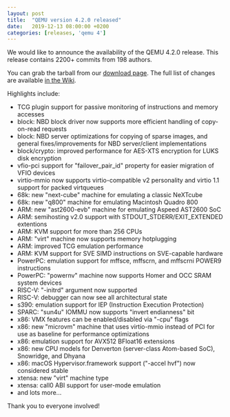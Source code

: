 ```yaml
---
layout: post
title:  "QEMU version 4.2.0 released"
date:   2019-12-13 08:00:00 +0200
categories: [releases, 'qemu 4']
---
```

We would like to announce the availability of the QEMU 4.2.0 release.
This release contains 2200+ commits from 198 authors.

You can grab the tarball from our 
[download page](https://www.qemu.org/download/#source).
The full list of changes are available
[in the Wiki](https://wiki.qemu.org/ChangeLog/4.2).

Highlights include:

 * TCG plugin support for passive monitoring of instructions and memory accesses
 * block: NBD block driver now supports more efficient handling of copy-on-read
   requests
 * block: NBD server optimizations for copying of sparse images, and general
   fixes/improvements for NBD server/client implementations
 * block/crypto: improved performance for AES-XTS encryption for LUKS disk
   encryption
 * vfio-pci support for "failover_pair_id" property for easier migration of
   VFIO devices
 * virtio-mmio now supports virtio-compatible v2 personality and virtio 1.1
   support for packed virtqueues
 * 68k: new "next-cube" machine for emulating a classic NeXTcube
 * 68k: new "q800" machine for emulating Macintosh Quadro 800
 * ARM: new "ast2600-evb" machine for  emulating Aspeed AST2600 SoC
 * ARM: semihosting v2.0 support with STDOUT_STDERR/EXIT_EXTENDED extentions
 * ARM: KVM support for more than 256 CPUs
 * ARM: "virt" machine now supports memory hotplugging
 * ARM: improved TCG emulation performance
 * ARM: KVM support for SVE SIMD instructions on SVE-capable hardware
 * PowerPC: emulation support for mffsce, mffscrn, and mffscrni POWER9
   instructions
 * PowerPC: "powernv" machine now supports Homer and OCC SRAM system devices
 * RISC-V: "-initrd" argument now supported
 * RISC-V: debugger can now see all architectural state
 * s390: emulation support for IEP (Instruction Execution Protection)
 * SPARC: "sun4u" IOMMU now supports "invert endianness" bit
 * x86: VMX features can be enabled/disabled via "-cpu" flags
 * x86: new "microvm" machine that uses virtio-mmio instead of PCI for use as
   baseline for performance optimizations
 * x86: emulation support for AVX512 BFloat16 extensions
 * x86: new CPU models for Denverton (server-class Atom-based SoC), Snowridge,
   and Dhyana
 * x86: macOS Hypervisor.framework support ("-accel hvf") now considered stable
 * xtensa: new "virt" machine type
 * xtensa: call0 ABI support for user-mode emulation
 * and lots more...

Thank you to everyone involved!
